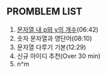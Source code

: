 
## PROMBLEM LIST
1. [문자열 내 p와 y의 개수](https://school.programmers.co.kr/learn/courses/30/lessons/12916)(06:42)
2. 숫자 문자열과 영단어(08:10)
3. 문자열 다루기 기본(12:29)
4. 신규 아이디 추천(Over 30 min)
5. n^m
